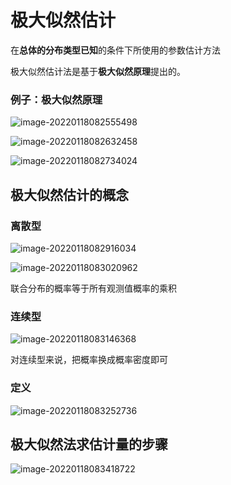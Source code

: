 # 极大似然估计

 在**总体的分布类型已知**的条件下所使用的参数估计方法

极大似然估计法是基于**极大似然原理**提出的。

### 例子：极大似然原理

![image-20220118082555498](https://gitee.com/joy_thestraydog/typora1.0/raw/master/image-20220118082555498.png)

![image-20220118082632458](https://gitee.com/joy_thestraydog/typora1.0/raw/master/image-20220118082632458.png)

![image-20220118082734024](https://gitee.com/joy_thestraydog/typora1.0/raw/master/image-20220118082734024.png)

## 极大似然估计的概念

### 离散型

![image-20220118082916034](https://gitee.com/joy_thestraydog/typora1.0/raw/master/image-20220118082916034.png)

![image-20220118083020962](https://gitee.com/joy_thestraydog/typora1.0/raw/master/image-20220118083020962.png)

联合分布的概率等于所有观测值概率的乘积

### 连续型

![image-20220118083146368](https://gitee.com/joy_thestraydog/typora1.0/raw/master/image-20220118083146368.png)

对连续型来说，把概率换成概率密度即可

### 定义

![image-20220118083252736](https://gitee.com/joy_thestraydog/typora1.0/raw/master/image-20220118083252736.png)

## 极大似然法求估计量的步骤

![image-20220118083418722](https://gitee.com/joy_thestraydog/typora1.0/raw/master/image-20220118083418722.png)